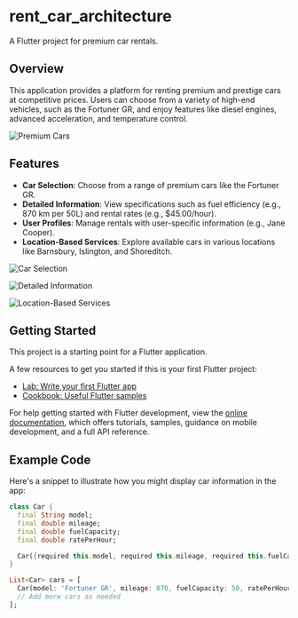 # rent_car_architecture

A Flutter project for premium car rentals.

## Overview

This application provides a platform for renting premium and prestige cars at competitive prices. Users can choose from a variety of high-end vehicles, such as the Fortuner GR, and enjoy features like diesel engines, advanced acceleration, and temperature control.

![Premium Cars](assets/landingpage.png)

## Features

- **Car Selection**: Choose from a range of premium cars like the Fortuner GR.
- **Detailed Information**: View specifications such as fuel efficiency (e.g., 870 km per 50L) and rental rates (e.g., $45.00/hour).
- **User Profiles**: Manage rentals with user-specific information (e.g., Jane Cooper).
- **Location-Based Services**: Explore available cars in various locations like Barnsbury, Islington, and Shoreditch.

![Car Selection](assets/list_screen_car.png)

![Detailed Information](assets/details.car.png)

![Location-Based Services](assets/mapDetails.png)

## Getting Started

This project is a starting point for a Flutter application.

A few resources to get you started if this is your first Flutter project:

- [Lab: Write your first Flutter app](https://docs.flutter.dev/get-started/codelab)
- [Cookbook: Useful Flutter samples](https://docs.flutter.dev/cookbook)

For help getting started with Flutter development, view the
[online documentation](https://docs.flutter.dev/), which offers tutorials,
samples, guidance on mobile development, and a full API reference.

## Example Code

Here's a snippet to illustrate how you might display car information in the app:

```dart
class Car {
  final String model;
  final double mileage;
  final double fuelCapacity;
  final double ratePerHour;

  Car({required this.model, required this.mileage, required this.fuelCapacity, required this.ratePerHour});
}

List<Car> cars = [
  Car(model: 'Fortuner GR', mileage: 870, fuelCapacity: 50, ratePerHour: 45.00),
  // Add more cars as needed
];



